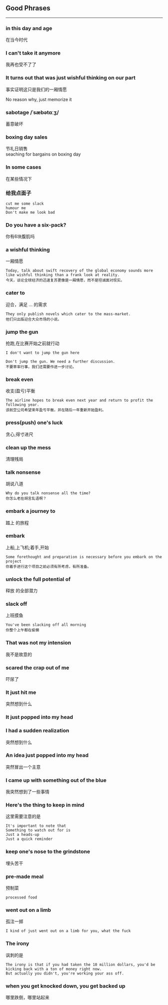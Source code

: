 ## Good Phrases

<hr>

### in this day and age
在当今时代

### I can't take it anymore
我再也受不了了


### It turns out that was just wishful thinking on our part
事实证明这只是我们的一厢情愿

No reason why, just memorize it


### sabotage /ˈsæbətɑːʒ/
蓄意破坏

### boxing day sales
节礼日销售  <br>
seaching for bargains on boxing day  

### In some cases
在某些情况下

### 给我点面子
```
cut me some slack
humour me
Don't make me look bad
```

### Do you have a six-pack? 
你有6块腹肌吗

### a wishful thinking
一厢情愿
```
Today, talk about swift recovery of the global economy sounds more like wishful thinking than a frank look at reality.  
今天，谈论全球经济的迅速复苏更像是一厢情愿，而不是坦诚面对现实。
```





### cater to 
迎合，满足 ... 的需求
```
They only publish novels which cater to the mass-market.  
他们只出版迎合大众市场的小说。
```

### jump the gun
抢跑,在比赛开始之前就行动
```
I don't want to jump the gun here

Don't jump the gun. We need a further discussion.  
不要草率行事，我们还需要作进一步讨论。
```

### break even
收支(盈亏)平衡
```
The airline hopes to break even next year and return to profit the following year.  
该航空公司希望来年盈亏平衡，并在随后一年重新开始盈利。
```

### press(push) one's luck
贪心,得寸进尺

### clean up the mess
清理残局

### talk nonsense
胡说八道
```
Why do you talk nonsense all the time?  
你怎么老在胡言乱语啊？
```

### embark a journey to
踏上  的旅程

### embark
上船,上飞机;着手,开始
```
Some forethought and preparation is necessary before you embark on the project
你着手进行这个项目之前必须有所考虑，有所准备。
```

### unlock the full potential of
释放  的全部潜力

### slack off
上班摸鱼
```
You've been slacking off all morning
你整个上午都在偷懒
```

### That was not my intension
我不是故意的

### scared the crap out of me
吓尿了


### It just hit me
突然想到什么

### It just popped into my head
### I had a sudden realization
突然想到什么

### An idea just popped into my head
突然冒出一个主意

### I came up with something out of the blue
我突然想到了一些事情

### Here's the thing to keep in mind
这里需要注意的是
```
It's important to note that
Something to watch out for is
Just a heads-up
Just a quick reminder
```

### keep one's nose to the grindstone 
埋头苦干

### pre-made meal 
预制菜
```
processed food
```

### went out on a limb
孤注一掷
```
I kind of just went out on a limb for you, what the fuck
```

### The irony 
讽刺的是
```
The irony is that if you had taken the 10 million dollars, you'd be kicking back with a ton of money right now.
But actually you didn't, you're working your ass off.
```

### when you get knocked down, you get backed up
哪里跌倒，哪里站起来


